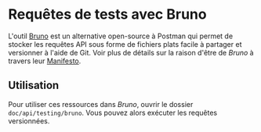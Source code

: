 # Requêtes de tests avec Bruno

L'outil [Bruno](https://www.usebruno.com/) est un alternative open-source à Postman qui permet de stocker les requêtes API sous forme de fichiers plats facile à partager et versionner à l'aide de Git. Voir plus de détails sur la raison d'être de *Bruno* à travers leur [Manifesto](https://docs.usebruno.com/manifesto.html).

## Utilisation

Pour utiliser ces ressources dans *Bruno*, ouvrir le dossier `doc/api/testing/bruno`. Vous pouvez alors exécuter les requêtes versionnées.


